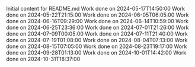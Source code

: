 Initial content for README.md
Work done on 2024-05-17T14:50:00
Work done on 2024-05-22T21:15:00
Work done on 2024-06-05T06:05:00
Work done on 2024-06-16T09:29:00
Work done on 2024-06-14T10:59:00
Work done on 2024-06-25T23:36:00
Work done on 2024-07-01T21:26:00
Work done on 2024-07-09T00:05:00
Work done on 2024-07-11T21:40:00
Work done on 2024-07-19T01:08:00
Work done on 2024-08-04T07:13:00
Work done on 2024-08-15T07:05:00
Work done on 2024-08-23T19:17:00
Work done on 2024-09-28T01:13:00
Work done on 2024-10-01T14:42:00
Work done on 2024-10-31T18:37:00
